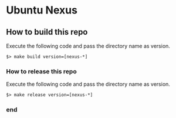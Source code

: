 # Ubuntu Nexus

## How to build this repo

Execute the following code and pass the directory name as version.

```
$> make build version=[nexus-*]
```

### How to release this repo

Execute the following code and pass the directory name as version.

```
$> make release version=[nexus-*]
```

### end

